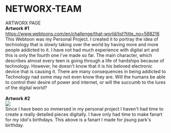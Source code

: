 # NETWORX-TEAM
ARTWORX PAGE
<br>
<strong> Artwork #1 </strong>
<br>
https://www.webtoons.com/en/challenge/that-world/list?title_no=588216
<br>
This Webtoon was my Personal Project. I created it to portray the idea of technology that is slowly taking over the world by having more and more people addicted to it. I have not had much experience with digital art and this is only the fourth one i've made so far. The main character, which describes almost every teen is going through a life of hardships because of technology. However, he doesn't know that it is his beloved electronic device that is causing it. There are many consequences in being addicted to Technology nad some may not even know they are. Will the humans be able to control their desire of power and internet, or will the succumb to the lures of the digital world?
<br>
<br>
<strong> Artwork #2 </strong>
<br>
<img src="https://instagram.fsac1-2.fna.fbcdn.net/v/t51.2885-15/e15/s480x480/156184857_2269644689834961_3598241644428458615_n.jpg?tp=1&_nc_ht=instagram.fsac1-2.fna.fbcdn.net&_nc_cat=109&_nc_ohc=4FeP3zY9TVcAX8bhQJA&oh=a5ea351f6da451d432167e9b121493a9&oe=60685A0F&ig_cache_key=MjUyMDgyNDMzMDkzNjI3MjIwMg%3D%3D.2">
<br>
Since I have been so immersed in my personal project I haven't had time to create a really detailed pieces digitally. I have only had time to make fanart for my idol's birthdays. This above is a fanart I made for jisung park's birthday. 
